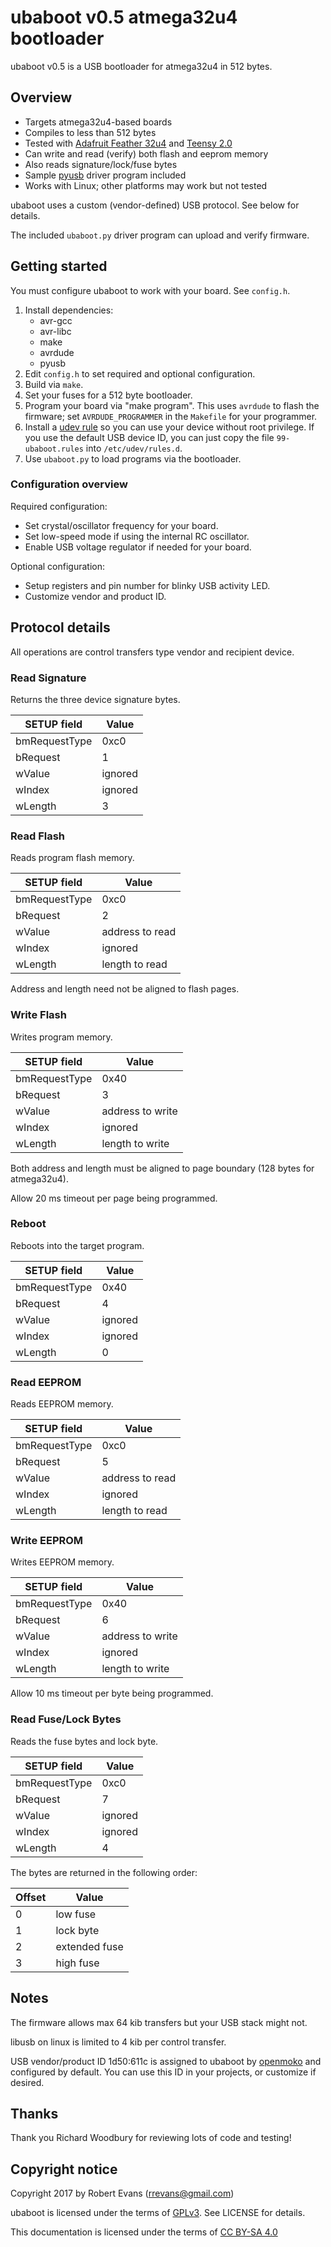 # ubaboot v0.5 atmega32u4 bootloader

ubaboot v0.5 is a USB bootloader for atmega32u4 in 512 bytes.

## Overview

* Targets atmega32u4-based boards
* Compiles to less than 512 bytes
* Tested with [Adafruit Feather 32u4](https://www.adafruit.com/products/2771)
  and [Teensy 2.0](https://www.pjrc.com/store/teensy.html)
* Can write and read (verify) both flash and eeprom memory
* Also reads signature/lock/fuse bytes
* Sample [pyusb](https://walac.github.io/pyusb/) driver program included
* Works with Linux; other platforms may work but not tested

ubaboot uses a custom (vendor-defined) USB protocol. See below for details.

The included `ubaboot.py` driver program can upload and verify firmware.

## Getting started

You must configure ubaboot to work with your board. See `config.h`.

1. Install dependencies:
    * avr-gcc
    * avr-libc
    * make
    * avrdude
    * pyusb
2. Edit `config.h` to set required and optional configuration.
3. Build via `make`.
4. Set your fuses for a 512 byte bootloader.
5. Program your board via "make program". This uses `avrdude` to flash the
    firmware; set `AVRDUDE_PROGRAMMER` in the `Makefile` for your programmer.
6. Install a [udev
    rule](https://github.com/libusb/libusb/wiki/FAQ#can-i-run-libusb-applications-on-linux-without-root-privilege)
    so you can use your device without root privilege. If you use the default USB device ID, you can just copy the
    file `99-ubaboot.rules` into `/etc/udev/rules.d`.
7. Use `ubaboot.py` to load programs via the bootloader.

### Configuration overview

Required configuration:

* Set crystal/oscillator frequency for your board.
* Set low-speed mode if using the internal RC oscillator.
* Enable USB voltage regulator if needed for your board.

Optional configuration:

* Setup registers and pin number for blinky USB activity LED.
* Customize vendor and product ID.

## Protocol details

All operations are control transfers type vendor and recipient device.

### Read Signature

Returns the three device signature bytes.

SETUP field | Value
----------- | -----
bmRequestType | 0xc0
bRequest | 1
wValue | ignored
wIndex | ignored
wLength | 3

### Read Flash

Reads program flash memory.

SETUP field | Value
----------- | -----
bmRequestType | 0xc0
bRequest | 2
wValue | address to read
wIndex | ignored
wLength | length to read

Address and length need not be aligned to flash pages.

### Write Flash

Writes program memory.

SETUP field | Value
----------- | -----
bmRequestType | 0x40
bRequest | 3
wValue | address to write
wIndex | ignored
wLength | length to write

Both address and length must be aligned to page boundary (128 bytes for
atmega32u4).

Allow 20 ms timeout per page being programmed.

### Reboot

Reboots into the target program.

SETUP field | Value
----------- | -----
bmRequestType | 0x40
bRequest | 4
wValue | ignored
wIndex | ignored
wLength | 0

### Read EEPROM

Reads EEPROM memory.

SETUP field | Value
----------- | -----
bmRequestType | 0xc0
bRequest | 5
wValue | address to read
wIndex | ignored
wLength | length to read

### Write EEPROM

Writes EEPROM memory.

SETUP field | Value
----------- | -----
bmRequestType | 0x40
bRequest | 6
wValue | address to write
wIndex | ignored
wLength | length to write

Allow 10 ms timeout per byte being programmed.

### Read Fuse/Lock Bytes

Reads the fuse bytes and lock byte.

SETUP field | Value
----------- | -----
bmRequestType | 0xc0
bRequest | 7
wValue | ignored
wIndex | ignored
wLength | 4

The bytes are returned in the following order:

Offset | Value
------ | -----
0 | low fuse
1 | lock byte
2 | extended fuse
3 | high fuse

## Notes

The firmware allows max 64 kib transfers but your USB stack might not.

libusb on linux is limited to 4 kib per control transfer.

USB vendor/product ID 1d50:611c is assigned to ubaboot by
[openmoko](https://raw.githubusercontent.com/openmoko/openmoko-usb-oui/master/usb_product_ids.psv)
and configured by default. You can use this ID in your projects, or customize
if desired.

## Thanks

Thank you Richard Woodbury for reviewing lots of code and testing!

## Copyright notice

Copyright 2017 by Robert Evans (rrevans@gmail.com)

ubaboot is licensed under the terms of
[GPLv3](https://www.gnu.org/licenses/gpl-3.0.en.html). See LICENSE for details.

This documentation is licensed under the terms of [CC BY-SA
4.0](https://creativecommons.org/licenses/by-sa/4.0/)
